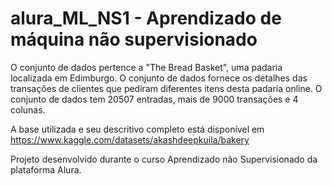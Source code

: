 # alura_ML_NS1 - Aprendizado de máquina não supervisionado
O conjunto de dados pertence a "The Bread Basket", uma padaria localizada em Edimburgo. O conjunto de dados fornece os detalhes das transações de clientes que pediram diferentes itens desta padaria online. O conjunto de dados tem 20507 entradas, mais de 9000 transações e 4 colunas.

A base utilizada e seu descritivo completo está disponível em https://www.kaggle.com/datasets/akashdeepkuila/bakery

Projeto desenvolvido durante o curso Aprendizado não Supervisionado da plataforma Alura.
